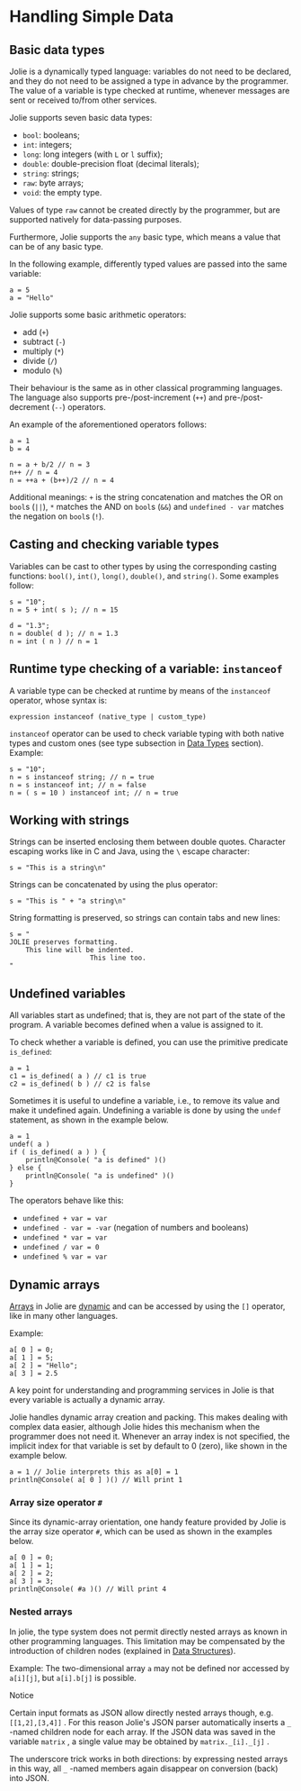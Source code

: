 # Handling Simple Data

## Basic data types

Jolie is a dynamically typed language: variables do not need to be declared, and they do not need to be assigned a type in advance by the programmer. The value of a variable is type checked at runtime, whenever messages are sent or received to/from other services.

Jolie supports seven basic data types:

* `bool`: booleans;
* `int`: integers;
* `long`: long integers \(with `L` or `l` suffix\);
* `double`: double-precision float \(decimal literals\);
* `string`: strings;
* `raw`: byte arrays;
* `void`: the empty type.

Values of type `raw` cannot be created directly by the programmer, but are supported natively for data-passing purposes.

Furthermore, Jolie supports the `any` basic type, which means a value that can be of any basic type.

In the following example, differently typed values are passed into the same variable:

```jolie
a = 5
a = "Hello"
```

Jolie supports some basic arithmetic operators:

* add \(`+`\)
* subtract \(`-`\)
* multiply \(`*`\)
* divide \(`/`\)
* modulo \(`%`\)

Their behaviour is the same as in other classical programming languages. The language also supports pre-/post-increment \(`++`\) and pre-/post-decrement \(`--`\) operators.

An example of the aforementioned operators follows:

```jolie
a = 1
b = 4

n = a + b/2 // n = 3
n++ // n = 4
n = ++a + (b++)/2 // n = 4
```

Additional meanings: `+` is the string concatenation and matches the OR on `bool`s \(`||`\), `*` matches the AND on `bool`s \(`&&`\) and `undefined - var` matches the negation on `bool`s \(`!`\).

## Casting and checking variable types

Variables can be cast to other types by using the corresponding casting functions: `bool()`, `int()`, `long()`, `double()`, and `string()`. Some examples follow:

```jolie
s = "10";
n = 5 + int( s ); // n = 15

d = "1.3";
n = double( d ); // n = 1.3
n = int ( n ) // n = 1
```

## Runtime type checking of a variable: `instanceof`

A variable type can be checked at runtime by means of the `instanceof` operator, whose syntax is:

```text
expression instanceof (native_type | custom_type)
```

`instanceof` operator can be used to check variable typing with both native types and custom ones \(see type subsection in [Data Types](../data-types/README.md) section\). Example:

```jolie
s = "10";
n = s instanceof string; // n = true
n = s instanceof int; // n = false
n = ( s = 10 ) instanceof int; // n = true
```

## Working with strings

Strings can be inserted enclosing them between double quotes. Character escaping works like in C and Java, using the `\` escape character:

```jolie
s = "This is a string\n"
```

Strings can be concatenated by using the plus operator:

```jolie
s = "This is " + "a string\n"
```

String formatting is preserved, so strings can contain tabs and new lines:

```jolie
s = "
JOLIE preserves formatting.
    This line will be indented.
                    This line too.
"
```

## Undefined variables

All variables start as undefined; that is, they are not part of the state of the program. A variable becomes defined when a value is assigned to it.

To check whether a variable is defined, you can use the primitive predicate `is_defined`:

```jolie
a = 1
c1 = is_defined( a ) // c1 is true
c2 = is_defined( b ) // c2 is false
```

Sometimes it is useful to undefine a variable, i.e., to remove its value and make it undefined again. Undefining a variable is done by using the `undef` statement, as shown in the example below.

```jolie
a = 1
undef( a )
if ( is_defined( a ) ) {
    println@Console( "a is defined" )()
} else {
    println@Console( "a is undefined" )()
}
```

The operators behave like this:

* `undefined + var = var`
* `undefined - var = -var` \(negation of numbers and booleans\)
* `undefined * var = var`
* `undefined / var = 0`
* `undefined % var = var`

## Dynamic arrays

[Arrays](http://en.wikipedia.org/wiki/Array_data_structure) in Jolie are [dynamic](http://en.wikipedia.org/wiki/Dynamic_array) and can be accessed by using the `[]` operator, like in many other languages.

Example:

```jolie
a[ 0 ] = 0;
a[ 1 ] = 5;
a[ 2 ] = "Hello";
a[ 3 ] = 2.5
```

A key point for understanding and programming services in Jolie is that every variable is actually a dynamic array.

Jolie handles dynamic array creation and packing. This makes dealing with complex data easier, although Jolie hides this mechanism when the programmer does not need it. Whenever an array index is not specified, the implicit index for that variable is set by default to 0 \(zero\), like shown in the example below.

```jolie
a = 1 // Jolie interprets this as a[0] = 1
println@Console( a[ 0 ] )() // Will print 1
```

### Array size operator `#`

Since its dynamic-array orientation, one handy feature provided by Jolie is the array size operator `#`, which can be used as shown in the examples below.

```jolie
a[ 0 ] = 0;
a[ 1 ] = 1;
a[ 2 ] = 2;
a[ 3 ] = 3;
println@Console( #a )() // Will print 4
```

### Nested arrays

In jolie, the type system does not permit directly nested arrays as known in other programming languages. This limitation may be compensated by the introduction of children nodes \(explained in [Data Structures](../data-structures/README.md)\).

Example: The two-dimensional array `a` may not be defined nor accessed by `a[i][j]`, but `a[i].b[j]` is possible.

Notice

Certain input formats as JSON allow directly nested arrays though, e.g. `[[1,2],[3,4]]` . For this reason Jolie\'s JSON parser automatically inserts a `_` -named children node for each array. If the JSON data was saved in the variable `matrix` , a single value may be obtained by `matrix._[i]._[j]` .

The underscore trick works in both directions: by expressing nested arrays in this way, all `_` -named members again disappear on conversion \(back\) into JSON.

